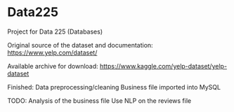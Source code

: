 # Data225

Project for Data 225 (Databases)

Original source of the dataset and documentation:
https://www.yelp.com/dataset/

Available archive for download:
https://www.kaggle.com/yelp-dataset/yelp-dataset

Finished:
Data preprocessing/cleaning
Business file imported into MySQL

TODO:
Analysis of the business file
Use NLP on the reviews file
